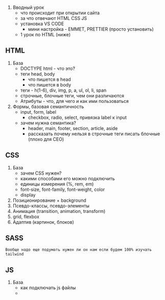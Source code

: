 
1.  Вводный урок
	- что происходит при открытии сайта
	- за что отвечают HTML CSS JS
	- установка VS CODE 
		- мини настройка - EMMET, PRETTIER (просто установить)
	- 1 урок по HTML (ниже)
## HTML

1. База
    - DOCTYPE html - что это?
	- теги head, body
		- что пишется в head
		- что пишется в body
	- теги - h(1-6), div, img, p, a, ul, ol, li, span
	- строчные, блочные теги, чем они различаются 
	- Атрибуты - что, для чего и как ими пользоваться
2. Формы, базовая семантичность
	-  input, form, label
		- checkbox, radio, select, привязка label к input
	- зачем нужна семантика?
		- header, main, footer, section, article, aside
		- рассказать почему нельзя в строчные теги писать блочные (плохо для CEO)
## CSS

1. База
	- зачем CSS нужен?
	- какими способами его можно подключить
	- единицы измерения (%, rem, em)
	-  font-size, font-family, font-weight, color
	- display
2. Позиционирование + background
3. Псевдо-классы, псевдо-элементы
4. Анимация (transition, animation, transform)
5. grid, flexbox
6. Адаптив (картинок, блоков)

## SASS

`Вообще надо еще подумать нужен ли он нам если будем 100% изучать tailwind`
## JS

1. База
	- как подключать js файлы 
	- 